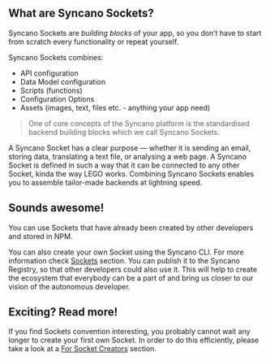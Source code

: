 ## What are Syncano Sockets?

Syncano Sockets are *building blocks* of your app, so you don’t have to start from scratch every functionality or repeat yourself.

Syncano Sockets combines:
- API configuration
- Data Model configuration
- Scripts (functions)
- Configuration Options
- Assets (images, text, files etc. - anything your app need)

> One of core concepts of the Syncano platform is the standardised backend building blocks which we call Syncano Sockets.

A Syncano Socket has a clear purpose — whether it is sending an email, storing data, translating a text file, or analysing a web page. A Syncano Socket is defined in such a way that it can be connected to any other Socket, kinda the way LEGO works. Combining Syncano Sockets enables you to assemble tailor-made backends at lightning speed.

## Sounds awesome!

You can use Sockets that have already been created by other developers and stored in NPM.

You can also create your own Socket using the Syncano CLI. For more information check [Sockets](/building-sockets/basics) section. You can publish it to the Syncano Registry, so that other developers could also use it. This will help to create the ecosystem that everybody can be a part of and bring us closer to our vision of the autonomous developer.

## Exciting? Read more!

If you find Sockets convention interesting, you probably cannot wait any longer to create your first own Socket. In order to do this efficiently, please take a look at a [For Socket Creators](/building-sockets/basics) section.
